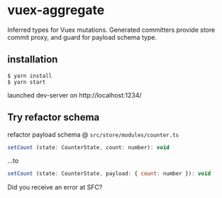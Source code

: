 # vuex-aggregate
Inferred types for Vuex mutations.
Generated committers provide store commit proxy, and guard for payload schema type.

## installation

```
$ yarn install
$ yarn start
```

launched dev-server on http://localhost:1234/

## Try refactor schema

refactor payload schema @ `src/store/modules/counter.ts`

```javascript
setCount (state: CounterState, count: number): void
```

...to

```javascript
setCount (state: CounterState, payload: { count: number }): void
```

Did you receive an error at SFC?
